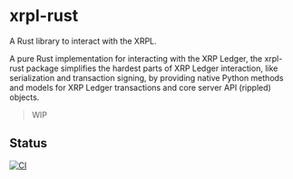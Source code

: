 # xrpl-rust
A Rust library to interact with the XRPL.

A pure Rust implementation for interacting with the XRP Ledger, the xrpl-rust package simplifies the hardest parts of XRP Ledger interaction, like serialization and transaction signing, by providing native Python methods and models for XRP Ledger transactions and core server API (rippled) objects.

> WIP

## Status
[![CI](https://github.com/sephynox/xrpl-rust/actions/workflows/unit_test.yml/badge.svg)](https://github.com/sephynox/xrpl-rust/actions/workflows/unit_test.yml)
